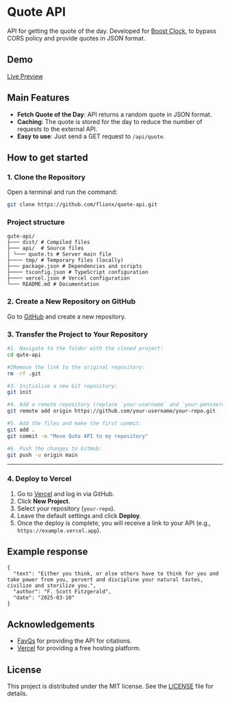 # Quote API

API for getting the quote of the day. Developed for [Boost Clock](https://boost-clock.vercel.app/), to bypass CORS policy and provide quotes in JSON format.

##  Demo

[Live Preview](https://quote-otday.vercel.app/)

## Main Features

- **Fetch Quote of the Day**: API returns a random quote in JSON format.
- **Caching**: The quote is stored for the day to reduce the number of requests to the external API.
- **Easy to use**: Just send a GET request to `/api/quote`.

## How to get started

### 1. Clone the Repository

Open a terminal and run the command:

```bash
git clone https://github.com/flionx/quote-api.git
```

###  Project structure

```
qute-api/
├─── dist/ # Compiled files
├─── api/  # Source files
│ └─── quote.ts # Server main file
├──── tmp/ # Temporary files (locally)
├─── package.json # Dependencies and scripts
├──── tsconfig.json # TypeScript configuration
├──── vercel.json # Vercel configuration
└─── README.md # Documentation
```

### 2. Create a New Repository on GitHub

Go to [GitHub](https://github.com) and create a new repository.

### 3. Transfer the Project to Your Repository

   ```bash
   #1. Navigate to the folder with the cloned project:
   cd qute-api

   #2Remove the link to the original repository:
   rm -rf .git

   #3. Initialize a new Git repository:
   git init

   #4. Add a remote repository (replace `your-username` and `your-репозиторий` with your credentials):
   git remote add origin https://github.com/your-username/your-repo.git

   #5. Add the files and make the first commit:
   git add .
   git commit -m "Move Qute API to my repository"

   #6. Push the changes to GitHub:
   git push -u origin main
   ```
---

### 4. Deploy to Vercel
1. Go to [Vercel](https://vercel.com) and log in via GitHub.
2. Click **New Project**.
3. Select your repository (`your-repo`).
4. Leave the default settings and click **Deploy**.
5. Once the deploy is complete, you will receive a link to your API (e.g., `https://example.vercel.app`).

## Example response

```
{
  "text": "Either you think, or else others have to think for you and take power from you, pervert and discipline your natural tastes, civilize and sterilize you.",
  "author": "F. Scott Fitzgerald",
  "date": "2025-03-10"
}
```

##  Acknowledgements

- [FavQs](https://favqs.com/) for providing the API for citations.
- [Vercel](https://vercel.com/) for providing a free hosting platform.

##  License

This project is distributed under the MIT license. See the [LICENSE](LICENSE) file for details.
